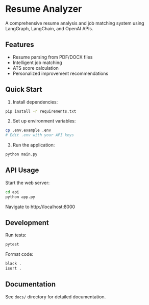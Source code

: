 # Resume Analyzer

A comprehensive resume analysis and job matching system using LangGraph, LangChain, and OpenAI APIs.

## Features

- Resume parsing from PDF/DOCX files
- Intelligent job matching
- ATS score calculation
- Personalized improvement recommendations

## Quick Start

1. Install dependencies:
```bash
pip install -r requirements.txt
```

2. Set up environment variables:
```bash
cp .env.example .env
# Edit .env with your API keys
```

3. Run the application:
```bash
python main.py
```

## API Usage

Start the web server:
```bash
cd api
python app.py
```

Navigate to http://localhost:8000

## Development

Run tests:
```bash
pytest
```

Format code:
```bash
black .
isort .
```

## Documentation

See `docs/` directory for detailed documentation.
